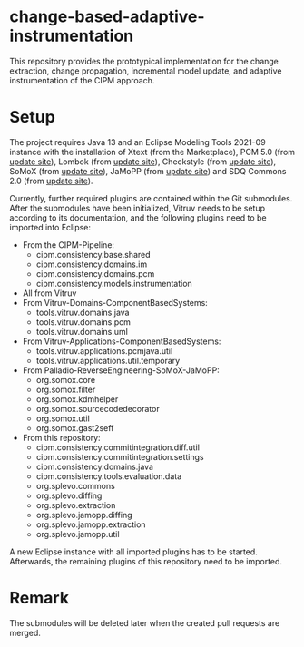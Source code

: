 # change-based-adaptive-instrumentation

This repository provides the prototypical implementation for the change extraction, change propagation, incremental model update, and adaptive instrumentation of the CIPM approach.

# Setup

The project requires Java 13 and an Eclipse Modeling Tools 2021-09 instance with the installation of Xtext (from the Marketplace), PCM 5.0 (from [update site](https://updatesite.palladio-simulator.com/palladio-build-updatesite/releases/5.0.0)), Lombok (from [update site](https://projectlombok.org/p2)), Checkstyle (from [update site](https://checkstyle.org/eclipse-cs-update-site)), SoMoX (from [update site](https://updatesite.palladio-simulator.com/palladio-reverseengineering-somox-jamopp/nightly/)), JaMoPP (from [update site](https://updatesite.palladio-simulator.com/palladio-supporting-eclipsejavadevelopmenttools/nightly/)) and SDQ Commons 2.0 (from [update site](http://kit-sdq.github.io/updatesite/release/commons/2.0.0/)).

Currently, further required plugins are contained within the Git submodules. After the submodules have been initialized, Vitruv needs to be setup according to its documentation, and the following plugins need to be imported into Eclipse:

* From the CIPM-Pipeline:
    * cipm.consistency.base.shared
    * cipm.consistency.domains.im
    * cipm.consistency.domains.pcm
    * cipm.consistency.models.instrumentation
* All from Vitruv
* From Vitruv-Domains-ComponentBasedSystems:
    * tools.vitruv.domains.java
    * tools.vitruv.domains.pcm
    * tools.vitruv.domains.uml
* From Vitruv-Applications-ComponentBasedSystems:
    * tools.vitruv.applications.pcmjava.util
    * tools.vitruv.applications.util.temporary
* From Palladio-ReverseEngineering-SoMoX-JaMoPP:
    * org.somox.core
    * org.somox.filter
    * org.somox.kdmhelper
    * org.somox.sourcecodedecorator
    * org.somox.util
    * org.somox.gast2seff
* From this repository:
    * cipm.consistency.commitintegration.diff.util
    * cipm.consistency.commitintegration.settings
    * cipm.consistency.domains.java
    * cipm.consistency.tools.evaluation.data
    * org.splevo.commons
    * org.splevo.diffing
    * org.splevo.extraction
    * org.splevo.jamopp.diffing
    * org.splevo.jamopp.extraction
    * org.splevo.jamopp.util

A new Eclipse instance with all imported plugins has to be started. Afterwards, the remaining plugins of this repository need to be imported.

# Remark

The submodules will be deleted later when the created pull requests are merged.
